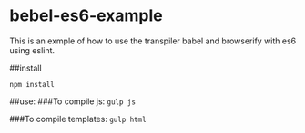 # bebel-es6-example

This is an exmple of how to use the transpiler babel and browserify with es6 using eslint.

##install

<code>npm install</code>

##use:
###To compile js:
<code>gulp js</code>

###To compile templates:
<code>gulp html</code>
